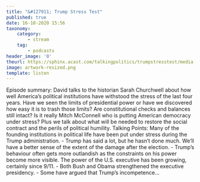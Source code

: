 ```yaml
---
title: "&#127911; Trump Stress Test"
published: true
date: 16-10-2020 15:56
taxonomy:
    category:
        - stream
    tag:
        - podcasts
header_image: '0'
theurl: https://sphinx.acast.com/talkingpolitics/trumpstresstest/media.mp3
image: artwork-resized.png
template: listen
--- 
```

Episode summary: David talks to the historian Sarah Churchwell about how well America’s political institutions have withstood the stress of the last four years. Have we seen the limits of presidential power or have we discovered how easy it is to trash those limits? Are constitutional checks and balances still intact? Is it really Mitch McConnell who is putting American democracy under stress? Plus we talk about what will be needed to restore the social contract and the perils of political humility. Talking Points: Many of the founding institutions in political life have been put under stress during the Trump administration. - Trump has said a lot, but he hasn’t done much. We’ll have a better sense of the extent of the damage after the election. - Trump’s behaviour often gets more outlandish as the constraints on his power become more visible. The power of the U.S. executive has been growing, certainly since 9/11. - Both Bush and Obama strengthened the executive presidency. - Some have argued that Trump’s incompetence…
